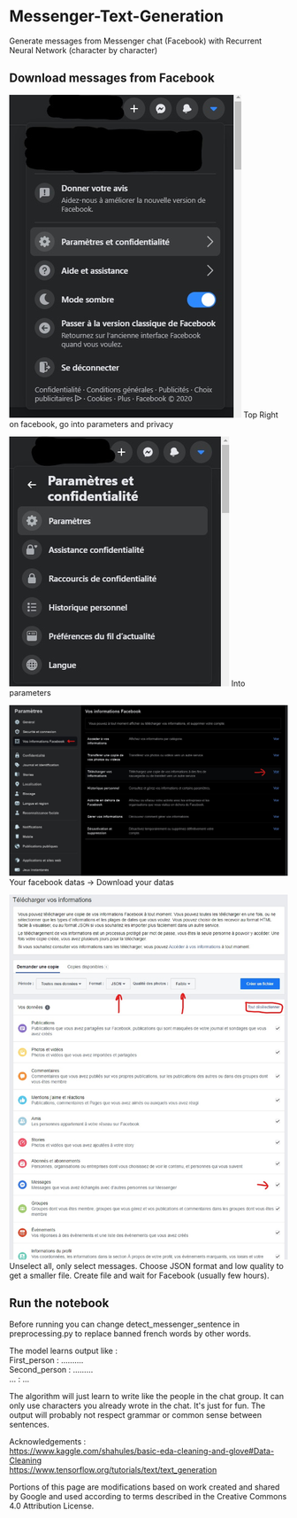 # Messenger-Text-Generation
Generate messages from Messenger chat (Facebook) with Recurrent Neural Network (character by character)

## Download messages from Facebook

![](Pictures/1.jpg "First step")
Top Right on facebook, go into parameters and privacy

![](Pictures/2.jpg "Second step")
Into parameters

![](Pictures/3.jpg "Third step")
Your facebook datas -> Download your datas

![](Pictures/4.jpg "Last step")
Unselect all, only select messages. Choose JSON format and low quality to get a smaller file.
Create file and wait for Facebook (usually few hours).
## Run the notebook

Before running you can change detect_messenger_sentence in preprocessing.py to replace banned french words by other words.

The model learns output like : <br />
First_person : .......... <br />
Second_person : ......... <br />
... : ... <br />

The algorithm will just learn to write like the people in the chat group.
It can only use characters you already wrote in the chat.
It's just for fun. The output will probably not respect grammar or common sense between sentences.

Acknowledgements : <br />
https://www.kaggle.com/shahules/basic-eda-cleaning-and-glove#Data-Cleaning <br />
https://www.tensorflow.org/tutorials/text/text_generation

Portions of this page are modifications based on work created and shared by Google and used according to terms described in the Creative Commons 4.0 Attribution License.
